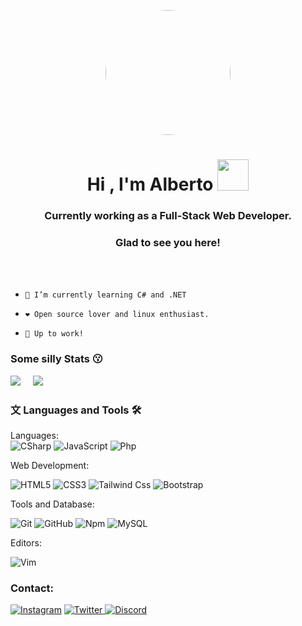 

<p align='center' ><img class='top' style="border-radius:50%;"height='200' src= 'https://cdn.dribbble.com/users/730703/screenshots/6581243/avento.gif'></p>
<h1 align="center">Hi , I'm Alberto <img src="https://media.giphy.com/media/VgCDAzcKvsR6OM0uWg/giphy.gif" width="50"></h1>
<h3 align="center">Currently working as a Full-Stack Web Developer.</h3>
<h3 align="center">Glad to see you here!</h3>  





<br><br>

-     🌱 I’m currently learning C# and .NET 
-     ❤️ Open source lover and linux enthusiast.
-     💬 Up to work!


  



### Some silly Stats  😗
<img src='https://github-readme-stats.vercel.app/api?username=albertoslavicadev&&show_icons=true&title_color=ffffff&icon_color=bb2acf&text_color=daf7dc&bg_color=0d1117'> &nbsp;&nbsp;&nbsp;&nbsp;<img src='https://github-readme-stats-eight-theta.vercel.app/api/top-langs/?username=albertoslavicadev&layout=compact&langs_count=8&theme=algolia&bg_color=0d1117'>






###  文&nbsp;Languages and Tools 🛠


Languages:  
![CSharp](https://img.shields.io/badge/csharp-0175C2?style=for-the-badge&logo=php&logoColor=purple)
![JavaScript](https://img.shields.io/badge/-JavaScript-%23F7DF1C?style=for-the-badge&logo=javascript&logoColor=000000&labelColor=%23F7DF1C&color=%23FFCE5A)
![Php](https://img.shields.io/badge/php-0175C2?style=for-the-badge&logo=php&logoColor=white)
<br>

Web Development:

![HTML5](https://img.shields.io/badge/-HTML5-%23E44D27?style=for-the-badge&logo=html5&logoColor=ffffff)
![CSS3](https://img.shields.io/badge/-CSS3-%231572B6?style=for-the-badge&logo=css3)
![Tailwind Css](https://img.shields.io/badge/Tailwind_CSS-38B2AC?style=for-the-badge&logo=tailwind-css&logoColor=white)
![Bootstrap](https://img.shields.io/badge/-Bootstrap-080135?style=for-the-badge&logo=bootstrap)
<br>

Tools and Database:

![Git](https://img.shields.io/badge/-Git-%23F05032?style=for-the-badge&logo=git&logoColor=%23ffffff)
![GitHub](https://img.shields.io/badge/-GitHub-181717?style=for-the-badge&logo=github)
![Npm](https://img.shields.io/badge/-npm-CB3837?style=for-the-badge&logo=npm)
![MySQL](https://img.shields.io/badge/MySQL-4EA94B?style=for-the-badge&logo=mysql&logoColor=white)
<br>

Editors:

![Vim](https://img.shields.io/badge/-Neovim-%2377529e?style=for-the-badge&logoColor=%ffffff)
<br>





### Contact:
<p>
<p align="left">
    <a href="https://www.instagram.com/albertoslavica/">
    <img alt="Instagram" src="https://img.shields.io/badge/Instagram%20-%23000000.svg?&style=for-the-badge&logo=Instagram&logoColor=white"/></a>
    <a href="https://twitter.com/shakledev">
    <img alt="Twitter" src="https://img.shields.io/badge/Twitter%20-%231DA1F2.svg?&style=for-the-badge&logo=Twitter&logoColor=white"</a>
    <a href="https://discord.com/channels/hathateth">
    <img alt="Discord" src="https://img.shields.io/badge/Discord%20-%237289DA.svg?&style=for-the-badge&logo=discord&logoColor=white"/></a>
</p>  

